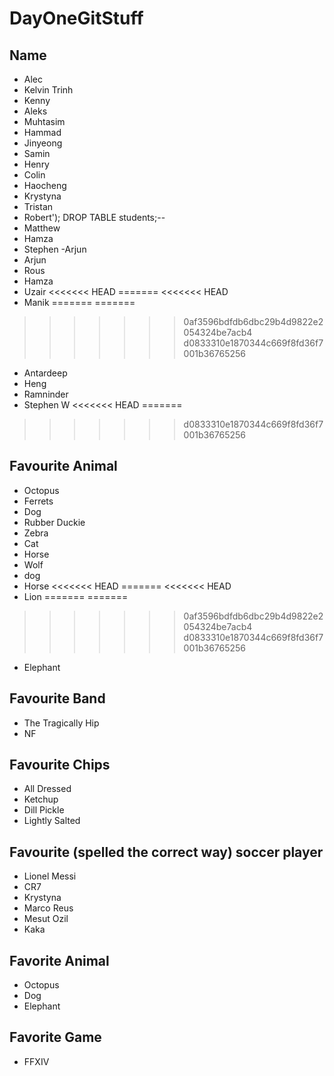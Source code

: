 # DayOneGitStuff

## Name

- Alec
- Kelvin Trinh
- Kenny
- Aleks
- Muhtasim
- Hammad
- Jinyeong
- Samin
- Henry
- Colin
- Haocheng
- Krystyna
- Tristan
- Robert'); DROP TABLE students;--
- Matthew
- Hamza
- Stephen
-Arjun
- Arjun
- Rous
- Hamza
- Uzair
<<<<<<< HEAD
=======
<<<<<<< HEAD
- Manik
=======
=======
>>>>>>> 0af3596bdfdb6dbc29b4d9822e2054324be7acb4
>>>>>>> d0833310e1870344c669f8fd36f7001b36765256
- Antardeep
- Heng
- Ramninder
- Stephen W
<<<<<<< HEAD
=======

>>>>>>> d0833310e1870344c669f8fd36f7001b36765256

## Favourite Animal

- Octopus
- Ferrets
- Dog
- Rubber Duckie
- Zebra
- Cat
- Horse
- Wolf
- dog
- Horse
<<<<<<< HEAD
=======
<<<<<<< HEAD
- Lion
=======
=======
>>>>>>> 0af3596bdfdb6dbc29b4d9822e2054324be7acb4
>>>>>>> d0833310e1870344c669f8fd36f7001b36765256
- Elephant


## Favourite Band

- The Tragically Hip
- NF

## Favourite Chips

- All Dressed
- Ketchup
- Dill Pickle
- Lightly Salted


## Favourite (spelled the correct way) soccer player

- Lionel Messi
- CR7
- Krystyna
- Marco Reus
- Mesut Ozil
- Kaka

## Favorite Animal

- Octopus
- Dog
- Elephant

## Favorite Game

- FFXIV
